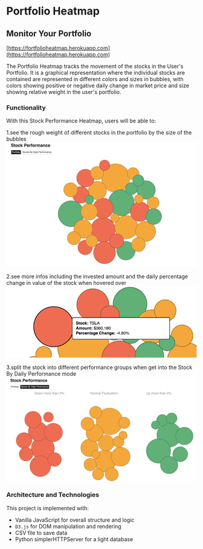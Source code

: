 # Portfolio Heatmap

## Monitor Your Portfolio
[https://fortfolioheatmap.herokuapp.com](https://fortfolioheatmap.herokuapp.com)

The Portfolio Heatmap tracks the movement of the stocks in the User's Portfolio. It is a graphical representation where the individual stocks are contained are represented in different colors and sizes in bubbles, with colors showing positive or negative daily change in market price and size showing relative weight in the user's portfolio.

### Functionality

With this Stock Performance Heatmap, users will be able to:

1.see the rough weight of different stocks in the portfolio by the size of the bubbles
![Home Page](https://github.com/klhang/JS-Frontend-Project/blob/master/Docs/Screen%20Shot%202017-10-06%20at%2010.27.15%20AM.png)

2.see more infos including the invested amount and the daily percentage change in value of the stock when hovered over
![More Infos](https://github.com/klhang/JS-Frontend-Project/blob/master/Docs/Screen%20Shot%202017-10-06%20at%2010.28.25%20AM.png)

3.split the stock into different performance groups when get into the Stock By Daily Performance mode
![Split by Performance](https://github.com/klhang/JS-Frontend-Project/blob/master/Docs/Screen%20Shot%202017-10-06%20at%2010.27.33%20AM.png)


### Architecture and Technologies

This project is implemented with:

- Vanilla JavaScript for overall structure and logic
- `D3.js` for DOM manipulation and rendering
- CSV file to save data
- Python simplerHTTPServer for a light database
